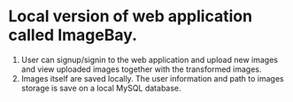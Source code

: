 # Local version of web application called ImageBay.
1. User can signup/signin to the web application and upload new images and view uploaded images together with the transformed images.
2. Images itself are saved locally. The user information and path to images storage is save on a local MySQL database.
